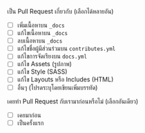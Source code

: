 <!-- 
  ก่อนทำการ Pull Request กรุณาทำความเข้าใจ Contribute Guideline ให้เรียบร้อยก่อน

  https://github.com/anitation/nong-program/blob/master/.github/CONTRIBUTING.md

  โดยการตอบแบบตัวเลือก [ ] ให้เพิ่มเป็น [x] โดยไม่ลบอันอื่น เช่น
  - [ ] เพิ่มเนื้อหาบน `_docs`
  - [x] แก้ไขเนื้อหาบน `_docs`
  - [ ] ลบเนื้อหาบน `_docs`
-->

เป็น Pull Request เกี่ยวกับ (เลือกได้หลายอัน)

- [ ] เพิ่มเนื้อหาบน `_docs`
- [ ] แก้ไขเนื้อหาบน `_docs`
- [ ] ลบเนื้อหาบน `_docs`
- [ ] แก้ไขชื่อผู้มีส่วนร่วมบน `contributes.yml`
- [ ] แก้ไขการจัดเรียงบน `docs.yml`
- [ ] แก้ไข Assets (รูปภาพ)
- [ ] แก้ไข Style (SASS)
- [ ] แก้ไข Layouts หรือ Includes (HTML)
- [ ] อื่นๆ (โปรดระบุโดยเขียนเพิ่มบรรทัด)

เคยทำ Pull Request กับเรามาก่อนหรือไม่ (เลือกอันเดียว)

- [ ] เคยมาก่อน
- [ ] เป็นครั้งแรก
